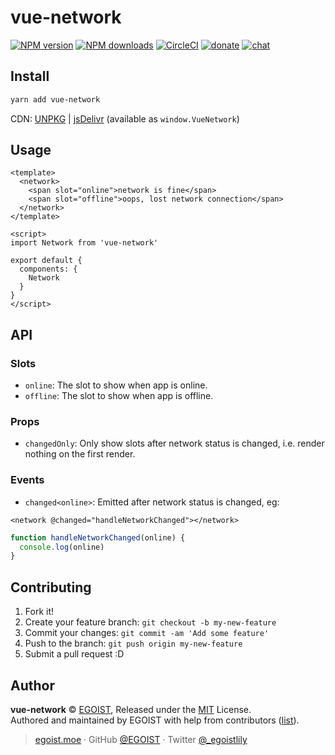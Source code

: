 
# vue-network

[![NPM version](https://img.shields.io/npm/v/vue-network.svg?style=flat)](https://npmjs.com/package/vue-network) [![NPM downloads](https://img.shields.io/npm/dm/vue-network.svg?style=flat)](https://npmjs.com/package/vue-network) [![CircleCI](https://circleci.com/gh/egoist/vue-network/tree/master.svg?style=shield)](https://circleci.com/gh/egoist/vue-network/tree/master)  [![donate](https://img.shields.io/badge/$-donate-ff69b4.svg?maxAge=2592000&style=flat)](https://github.com/egoist/donate) [![chat](https://img.shields.io/badge/chat-on%20discord-7289DA.svg?style=flat)](https://chat.egoist.moe)

## Install

```bash
yarn add vue-network
```

CDN: [UNPKG](https://unpkg.com/vue-network/dist/) | [jsDelivr](https://cdn.jsdelivr.net/npm/vue-network/dist/) (available as `window.VueNetwork`)

## Usage

```vue
<template>
  <network>
    <span slot="online">network is fine</span>
    <span slot="offline">oops, lost network connection</span>
  </network>
</template>

<script>
import Network from 'vue-network'

export default {
  components: {
    Network
  }
}
</script>
```

## API

### Slots

- `online`: The slot to show when app is online.
- `offline`: The slot to show when app is offline.

### Props

- `changedOnly`: Only show slots after network status is changed, i.e. render nothing on the first render.

### Events

- `changed<online>`: Emitted after network status is changed, eg:

```vue
<network @changed="handleNetworkChanged"></network>
```

```js
function handleNetworkChanged(online) {
  console.log(online)
}
```

## Contributing

1. Fork it!
2. Create your feature branch: `git checkout -b my-new-feature`
3. Commit your changes: `git commit -am 'Add some feature'`
4. Push to the branch: `git push origin my-new-feature`
5. Submit a pull request :D


## Author

**vue-network** © [EGOIST](https://github.com/egoist), Released under the [MIT](./LICENSE) License.<br>
Authored and maintained by EGOIST with help from contributors ([list](https://github.com/egoist/vue-network/contributors)).

> [egoist.moe](https://egoist.moe) · GitHub [@EGOIST](https://github.com/egoist) · Twitter [@_egoistlily](https://twitter.com/_egoistlily)
